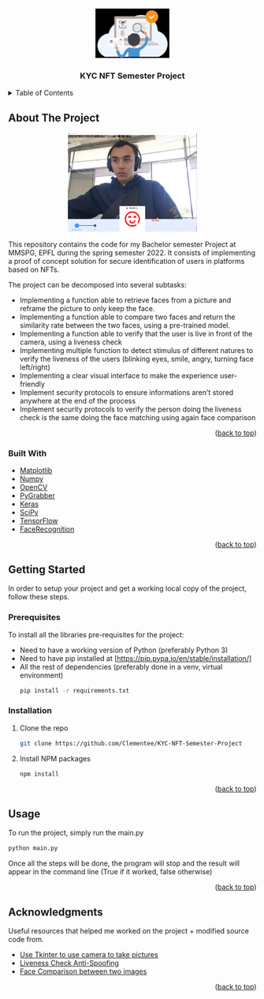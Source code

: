 <div id="top"></div>

<!-- PROJECT LOGO -->
<br />
<div align="center">
  <a href="https://github.com/othneildrew/Best-README-Template">
    <img src="visuals/KYC.jpg" alt="Logo" width="150" height="100">
  </a>
</div>
  <h3 align="center">KYC NFT Semester Project</h3>

<!-- TABLE OF CONTENTS -->
<details>
  <summary>Table of Contents</summary>
  <ol>
    <li>
      <a href="#about-the-project">About The Project</a>
      <ul>
        <li><a href="#built-with">Built With</a></li>
      </ul>
    </li>
    <li>
      <a href="#getting-started">Getting Started</a>
      <ul>
        <li><a href="#prerequisites">Prerequisites</a></li>
        <li><a href="#installation">Installation</a></li>
      </ul>
    </li>
    <li><a href="#usage">Usage</a></li>
    <li><a href="#acknowledgments">Acknowledgments</a></li>
  </ol>
</details>



<!-- ABOUT THE PROJECT -->
## About The Project

<div align="center">
    <img src="visuals/presentation.jpg" alt="Logo" width="262" height="201">
</div>

This repository contains the code for my Bachelor semester Project at MMSPG, EPFL during the spring semester 2022. 
It consists of implementing a proof of concept solution for secure identification of users in platforms based on NFTs. 

The project can be decomposed into several subtasks:

* Implementing a function able to retrieve faces from a picture and reframe the picture to only keep the face.
* Implementing a function able to compare two faces and return the similarity rate between the two faces, using a pre-trained model.
* Implementing a function able to verify that the user is live in front of the camera, using a liveness check
* Implementing multiple function to detect stimulus of different natures to verify the liveness of the users (blinking eyes, smile, angry, turning face left/right)
* Implementing a clear visual interface to make the experience user-friendly 
* Implement security protocols to ensure informations aren't stored anywhere at the end of the process
* Implement security protocols to verify the person doing the liveness check is the same doing the face matching using again face comparison

<p align="right">(<a href="#top">back to top</a>)</p>

### Built With

* [Matplotlib](https://matplotlib.org/)
* [Numpy](https://numpy.org/)
* [OpenCV](https://opencv.org/)
* [PyGrabber](https://pypi.org/project/pygrabber/)
* [Keras](https://keras.io/)
* [SciPy](https://scipy.org/)
* [TensorFlow](https://www.tensorflow.org/?hl=fr)
* [FaceRecognition](https://pypi.org/project/face-recognition/)

<p align="right">(<a href="#top">back to top</a>)</p>

<!-- GETTING STARTED -->
## Getting Started

In order to setup your project and get a working local copy of the project, follow these steps.

### Prerequisites

To install all the libraries pre-requisites for the project:

* Need to have a working version of Python (preferably Python 3)
* Need to have pip installed at [https://pip.pypa.io/en/stable/installation/]
* All the rest of dependencies (preferably done in a venv, virtual environment)
  ```sh
  pip install -r requirements.txt
  ```

### Installation

1. Clone the repo
   ```sh
   git clone https://github.com/Clementee/KYC-NFT-Semester-Project
   ```
2. Install NPM packages
   ```sh
   npm install
   ```

<p align="right">(<a href="#top">back to top</a>)</p>

<!-- USAGE EXAMPLES -->
## Usage

To run the project, simply run the main.py

```sh
python main.py
```

Once all the steps will be done, the program will stop and the result will appear in the command line (True if it worked, false otherwise)
<p align="right">(<a href="#top">back to top</a>)</p>

<!-- ACKNOWLEDGMENTS -->
## Acknowledgments

Useful resources that helped me worked on the project + modified source code from.

* [Use Tkinter to use camera to take pictures](https://github.com/andreaschiavinato/python_grabber)
* [Liveness Check Anti-Spoofing](https://github.com/juan-csv/face_liveness_detection-Anti-spoofing)
* [Face Comparison between two images](https://github.com/12345k/Multi-Face-Comparison)

<p align="right">(<a href="#top">back to top</a>)</p>
